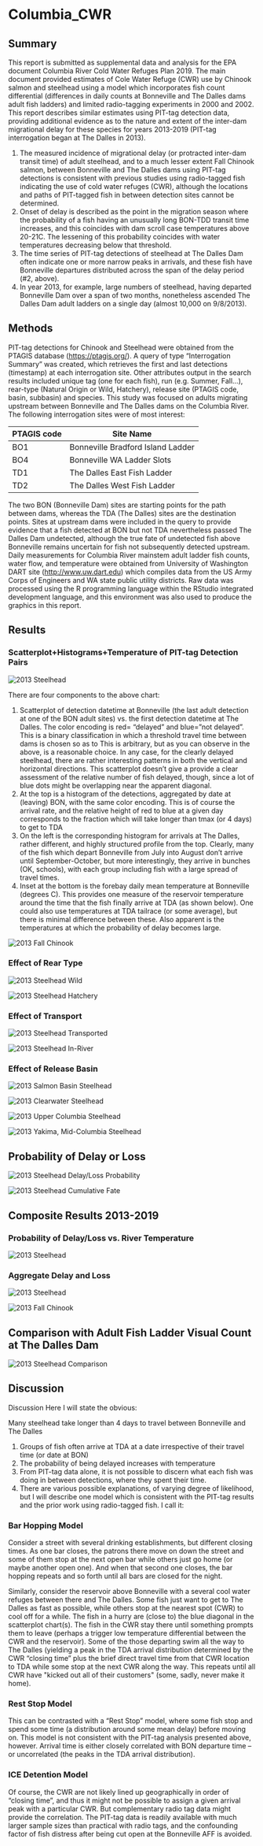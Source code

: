 # Columbia_CWR
## Summary
This report is submitted as supplemental data and analysis for the EPA document Columbia River Cold Water Refuges Plan 2019. The main document provided estimates of Cole Water Refuge (CWR) use by Chinook salmon and steelhead using a model which incorporates fish count differential (differences in daily counts at Bonneville and The Dalles dams adult fish ladders) and limited radio-tagging experiments in 2000 and 2002. This report describes similar estimates using PIT-tag detection data, providing additional evidence as to the nature and extent of the inter-dam migrational delay for these species for years 2013-2019 (PIT-tag interrogation began at The Dalles in 2013).

1. The measured incidence of migrational delay (or protracted inter-dam transit time) of adult steelhead, and to a much lesser extent Fall Chinook salmon, between Bonneville and The Dalles dams using PIT-tag detections is consistent with previous studies using radio-tagged fish indicating the use of cold water refuges (CWR), although the locations and paths of PIT-tagged fish in between detection sites cannot be determined.
1. Onset of delay is described as the point in the migration season where the probability of a fish having an unusually long BON-TDD transit time increases, and this coincides with dam scroll case temperatures above 20-21C. The lessening of this probability coincides with water temperatures decreasing below that threshold.
1. The time series of PIT-tag detections of steelhead at The Dalles Dam often indicate one or more narrow peaks in arrivals, and these fish have Bonneville departures distributed across the span of the delay period (#2, above). 
1. In year 2013, for example, large numbers of steelhead, having departed Bonneville Dam over a span of two months, nonetheless ascended The Dalles Dam adult ladders on a single day (almost 10,000 on 9/8/2013).

## Methods
PIT-tag detections for Chinook and Steelhead were obtained from the PTAGIS database (https://ptagis.org/). A query of type “Interrogation Summary” was created, which retrieves the first and last detections (timestamp) at each interrogation site. Other attributes output in the search results included unique tag (one for each fish), run (e.g. Summer, Fall…), rear-type (Natural Origin or Wild, Hatchery), release site (PTAGIS code, basin, subbasin) and species.
This study was focused on adults migrating upstream between Bonneville and The Dalles dams on the Columbia River. The following interrogation sites were of most interest:

PTAGIS code |	Site Name
------------ | -------------
BO1	| Bonneville Bradford Island Ladder
BO4	| Bonneville WA Ladder Slots
TD1	| The Dalles East Fish Ladder
TD2	| The Dalles West Fish Ladder

The two BON (Bonneville Dam) sites are starting points for the path between dams, whereas the TDA (The Dalles) sites are the destination points. Sites at upstream dams were included in the query to provide evidence that a fish detected at BON but not TDA nevertheless passed The Dalles Dam undetected, although the true fate of undetected fish above Bonneville remains uncertain for fish not subsequently detected upstream.
Daily measurements for Columbia River mainstem adult ladder fish counts, water flow, and temperature were obtained from University of Washington DART site (http://www.uw.dart.edu) which compiles data from the US Army Corps of Engineers and WA state public utility districts.
Raw data was processed using the R programming language within the RStudio integrated development language, and this environment was also used to produce the graphics in this report.

## Results
### Scatterplot+Histograms+Temperature of PIT-tag Detection Pairs

![2013 Steelhead](images/2013Steelhead.png)

There are four components to the above chart:
1. Scatterplot of detection datetime at Bonneville (the last adult detection at one of the BON adult sites) vs. the first detection datetime at The Dalles. The color encoding is red= “delayed” and blue=”not delayed”. This is a binary classification in which a threshold travel time between dams is chosen so as to This is arbitrary, but as you can observe in the above, is a reasonable choice. In any case, for the clearly delayed steelhead, there are rather interesting patterns in both the vertical and horizontal directions. This scatterplot doesn’t give a provide a clear assessment of the relative number of fish delayed, though, since a lot of blue dots might be overlapping near the apparent diagonal.
1. At the top is a histogram of the detections, aggregated by date at (leaving) BON, with the same color encoding. This is of course the arrival rate, and the relative height of red to blue at a given day corresponds to the fraction which will take longer than tmax (or 4 days) to get to TDA
1. On the left is the corresponding histogram for arrivals at The Dalles, rather different, and highly structured profile from the top. Clearly, many of the fish which depart Bonneville from July into August don’t arrive until September-October, but more interestingly, they arrive in bunches (OK, schools), with each group including fish with a large spread of travel times.
1. Inset at the bottom is the forebay daily mean temperature at Bonneville (degrees C). This provides one measure of the reservoir temperature around the time that the fish finally arrive at TDA (as shown below). One could also use temperatures at TDA tailrace (or some average), but there is minimal difference between these. Also apparent is the temperatures at which the probability of delay becomes large.

![2013 Fall Chinook](images/2013_FallChinook.png)

### Effect of Rear Type

![2013 Steelhead Wild](images/2013_Steelhead_Wild.png)

![2013 Steelhead Hatchery](images/2013_Steelhead_Hatchery.png)

### Effect of Transport

![2013 Steelhead Transported](images/2013_Steelhead_Transport_T.png)

![2013 Steelhead In-River](images/2013_Steelhead_Transport_F.png)

### Effect of Release Basin

![2013 Salmon Basin Steelhead](images/2013_Steelhead_Salmon.png)

![2013 Clearwater Steelhead](images/2013_Steelhead_Clearwater.png)

![2013 Upper Columbia Steelhead](images/2013_Steelhead_UC.png)

![2013 Yakima, Mid-Columbia Steelhead](images/2013_Steelhead_Yakima.png)

## Probability of Delay or Loss

![2013 Steelhead Delay/Loss Probability](images/2013_Steelhead_Probabilities.png)

![2013 Steelhead Cumulative Fate](images/2013_Steelhead_Cumulative.png)

## Composite Results 2013-2019

### Probability of Delay/Loss vs. River Temperature

![2013 Steelhead](images/Steelhead_Probability_vs_Temp.png)

### Aggregate Delay and Loss

![2013 Steelhead](images/Steelhead_Fate.png)

![2013 Fall Chinook](images/FallChinook_Fate.png)

## Comparison with Adult Fish Ladder Visual Count at The Dalles Dam

![2013 Steelhead Comparison](images/2013_Steelhead_Comparison.png)

## Discussion
Discussion
Here I will state the obvious:

Many steelhead take longer than 4 days to travel between Bonneville and The Dalles
1. Groups of fish often arrive at TDA at a date irrespective of their travel time (or date at BON)
1. The probability of being delayed increases with temperature
1. From PIT-tag data alone, it is not possible to discern what each fish was doing in between detections, where they spent their time.
1. There are various possible explanations, of varying degree of likelihood, but I will describe one model which is consistent with the PIT-tag results and the prior work using radio-tagged fish. I call it:

### Bar Hopping Model
Consider a street with several drinking establishments, but different closing times. As one bar closes, the patrons there move on down the street and some of them stop at the next open bar while others just go home (or maybe another open one). And when that second one closes, the bar hopping repeats and so forth until all bars are closed for the night.

Similarly, consider the reservoir above Bonneville with a several cool water refuges between there and The Dalles. Some fish just want to get to The Dalles as fast as possible, while others stop at the nearest spot (CWR) to cool off for a while. The fish in a hurry are (close to) the blue diagonal in the scatterplot chart(s). The fish in the CWR stay there until something prompts them to leave (perhaps a trigger low temperature differential between the CWR and the reservoir). Some of the those departing swim all the way to The Dalles (yielding a peak in the TDA arrival distribution determined by the CWR “closing time” plus the brief direct travel time from that CWR location to TDA while some stop at the next CWR along the way. This repeats until all CWR have "kicked out all of their customers" (some, sadly, never make it home).

### Rest Stop Model

This can be contrasted with a “Rest Stop” model, where some fish stop and spend some time (a distribution around some mean delay) before moving on. This model is not consistent with the PIT-tag analysis presented above, however. Arrival time is either closely correlated with BON departure time – or uncorrelated (the peaks in the TDA arrival distribution).

### ICE Detention Model 

Of course, the CWR are not likely lined up geographically in order of “closing time”, and thus it might not be possible to assign a given arrival peak with a particular CWR. But complementary radio tag data might provide the correlation. The PIT-tag data is readily available with much larger sample sizes than practical with radio tags, and the confounding factor of fish distress after being cut open at the Bonneville AFF is avoided.





